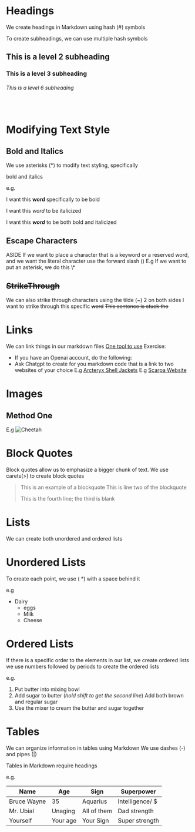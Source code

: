 # Headings

We create headings in Markdown using hash (#) symbols

To create subheadings, we can use multiple hash symbols

## This is a level 2 subheading

### This is a level 3 subheading

###### This is a level 6 subheading

​

# Modifying Text Style

## Bold and Italics 

We use asterisks (\*) to modify text styling, specifically

bold and italics

e.g.

I want this **word** specifically to be bold

I want this *word* to be italicized

I want this ***word*** to be both bold and italicized

## Escape Characters 

ASIDE If we want to place a character that is a keyword or a reserved word, and we want the literal character use the forward slash (\)
   E.g If we want to put an asterisk, we do this \\\*

## ~~StrikeThrough~~ 
We can also strike through characters using the tilde (~) 2 on both sides
I want to strike through this specific ~~word~~
~~This sentence is stuck tho~~

# Links
We can link things in our markdown files
[One tool to use](https://chat.openai.com)
Exercise:
* If you have an Openai account, do the following:
* Ask Chatgpt to create for you markdown code that is a link to two websites of your choice
E.g [Arcteryx Shell Jackets](https://arcteryx.com/ca/en/c/shell-jackets?CMPID=ps|txt|sb|google|Arc%27teryx_Google-Search_S20_Performance_BOF_R:NAM_C:CA_L:EN_Branded-Qualifier|Jacket-Winter|arcteryx%20jacket%20winter|136676816109-600581498769&utm_souce=&utm_medium=ps|txt|sb&utm_campaign=Arc%27teryx_Google-Search_S20_Performance_BOF_R:NAM_C:CA_L:EN_Branded-Qualifier&gclsrc=aw.ds&gclid=CjwKCAjwjOunBhB4EiwA94JWsOyAVQLWQ1hVkPbAf3Zcm9GEiHxHrA-9DpzBFLxfNPa-pfHr2TpBjhoC_hsQAvD_BwE)
E.g [Scarpa Website](https://us.scarpa.com/?gclid=CjwKCAjwjOunBhB4EiwA94JWsHytQIRcO_d-QXkhXYssxmYJYN501v5Gy_27L8iFLbJtI9L9MruVNBoCWeYQAvD_BwE)

# Images 

## Method One
E.g
![Cheetah](http://elelur.com/data_images/mammals/cheetah/cheetah-02.jpg)




# Block Quotes
Block quotes allow us to emphasize a bigger chunk of text. We use carets(>) to create block quotes

> This is an example of a blockquote
> This is line two of the blockquote
> 
> This is the fourth line; the third is blank

# Lists
We can create both unordered and ordered lists

# Unordered Lists
To create each point, we use ( *) with a space behind it

e.g
* Dairy
	* eggs
	* Milk
	* Cheese


# Ordered Lists

If there is a specific order to the elements in our list,
we create ordered lists
we use numbers followed by periods to create the ordered lists

e.g.
1. Put butter into mixing bowl
2. Add sugar to butter (*hold shift to get the second line*)
   Add both brown and regular sugar
3. Use the mixer to cream the butter and sugar together


# Tables
We can organize information in tables using Markdown
We use dashes (-) and pipes (|)

Tables in Markdown require headings

e.g.

| Name        | Age        | Sign        | Superpower      |
| ---         | ---        | ---         | ---             |
| Bruce Wayne | 35         | Aquarius    | Intelligence/ $ |
| Mr. Ubial   | Unaging    | All of them | Dad strength    |
| Yourself    | Your age   | Your Sign   | Super strength  |


